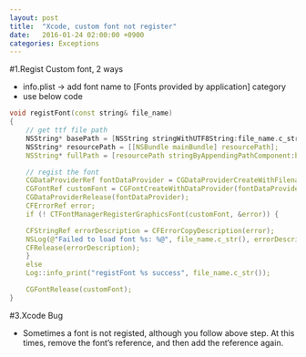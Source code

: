 ```yaml
---
layout: post
title:  "Xcode, custom font not register"
date:   2016-01-24 02:00:00 +0900
categories: Exceptions
---
```

#1.Regist Custom font, 2 ways
- info.plist -> add font name to [Fonts provided by application] category
- use below code

``` cpp
void registFont(const string& file_name)
{
    // get ttf file path
    NSString* basePath = [NSString stringWithUTF8String:file_name.c_str()];
    NSString* resourcePath = [[NSBundle mainBundle] resourcePath];
    NSString* fullPath = [resourcePath stringByAppendingPathComponent:basePath];

    // regist the font
    CGDataProviderRef fontDataProvider = CGDataProviderCreateWithFilename([fullPath UTF8String]);
    CGFontRef customFont = CGFontCreateWithDataProvider(fontDataProvider);
    CGDataProviderRelease(fontDataProvider);
    CFErrorRef error;
    if (! CTFontManagerRegisterGraphicsFont(customFont, &error)) {

    CFStringRef errorDescription = CFErrorCopyDescription(error);
    NSLog(@"Failed to load font %s: %@", file_name.c_str(), errorDescription);
    CFRelease(errorDescription);
    }
    else
    Log::info_print("registFont %s success", file_name.c_str());

    CGFontRelease(customFont);
}
```


#3.Xcode Bug
- Sometimes a font is not registed, although you follow above step. At this times, remove  the font’s reference, and then add the reference again.